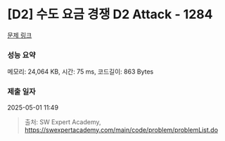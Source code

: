 # [D2] 수도 요금 경쟁 D2 Attack - 1284 

[문제 링크](https://swexpertacademy.com/main/code/problem/problemDetail.do?contestProbId=AV189xUaI8UCFAZN) 

### 성능 요약

메모리: 24,064 KB, 시간: 75 ms, 코드길이: 863 Bytes

### 제출 일자

2025-05-01 11:49



> 출처: SW Expert Academy, https://swexpertacademy.com/main/code/problem/problemList.do